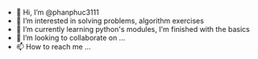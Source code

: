 - 👋 Hi, I’m @phanphuc3111
- 👀 I’m interested in solving problems, algorithm exercises
- 🌱 I’m currently learning python's modules, I'm finished with the basics
- 💞️ I’m looking to collaborate on ...
- 📫 How to reach me ...

<!---
phanphuc3111/phanphuc3111 is a ✨ special ✨ repository because its `README.md` (this file) appears on your GitHub profile.
You can click the Preview link to take a look at your changes.
--->

